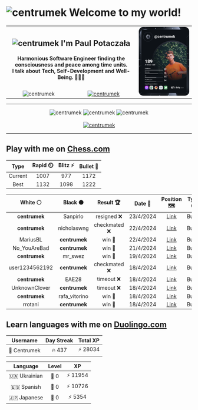 <h1>
  <img
    src="https://emojis.slackmojis.com/emojis/images/1531849430/4246/blob-sunglasses.gif"
    width="30"
    alt="centrumek"
  />
  Welcome to my world!
</h1>

<table>
  <tbody>
    <tr>
      <td align="center" width="70%" colspan="2">
        <h2>
          <img
            src="https://raw.githubusercontent.com/MartinHeinz/MartinHeinz/master/wave.gif"
            width="30px"
            alt="centrumek"
          />
          I'm Paul Potaczała
        </h2>
        <h4>
          Harmonious Software Engineer finding the consciousness and peace among time units.
          <br/>
          I talk about Tech, Self-Development and Well-Being. 🌿🧘🚀
        </h4>
      </td>
      <td width="30%" rowspan="2">
        <a href="https://app.daily.dev/centrumek">
          <img
            src="./devcard.svg"
            alt="centrumek"
          />
        </a>
      </td>
    </tr>
    <tr align="center">
      <td>
        <img
          src="https://komarev.com/ghpvc/?username=centrumek&label=visitors&color=0e75b6&style=flat"
          alt="centrumek"
        >
      </td>
      <td>
        <a href="https://stackoverflow.com/users/14496012/centrumek">
          <img
            src="https://stackoverflow.com/users/flair/14496012.png?theme=dark"
            alt="centrumek"
          >
        </a>
      </td>
    </tr>
  </tbody>
</table>

---
<div align="center">
  <img 
    src="https://github-readme-stats.vercel.app/api?username=centrumek&show_icons=true&count_private=true&theme=dark&hide_border=true&hide=issues,contribs&bg_color=00000000"
    alt="centrumek"
  />
  <img
    src="https://github-readme-stats.vercel.app/api/top-langs/?username=centrumek&layout=compact&hide_border=true&theme=dark&bg_color=00000000&langs_count=6&exclude_repo=air-statistic-app"
    alt="centrumek"
  />
  <img 
    src="https://github-readme-streak-stats.herokuapp.com?user=centrumek&theme=dark&hide_border=true&background=FFFFFF00"
    alt="centrumek"
  />
  <br/>
  <br/>
  <a href="https://www.buymeacoffee.com/centrumek">
    <img
      src="https://cdn.buymeacoffee.com/buttons/v2/default-orange.png"
      height="50"
      width="210"
      alt="centrumek"
    />
  </a>
</div>

---

## Play with me on [Chess.com](https://www.chess.com/member/centrumek)

<div align="center">
<!--START_SECTION:chessStats-->
<!-- Automatically generated with https://github.com/Balastrong/chess-stats-action -->

| Type | Rapid ⏲️ | Blitz ⚡ | Bullet 🔫 |
|:---:|:---:|:---:|:---:|
| Current | 1007 | 977 | 1172 |
| Best | 1132 | 1098 | 1222 |

| White ⚪ | Black ⚫ | Result 🏆 | Date 📅 | Position 🗺️ | Type 🕕 |
|:---:|:---:|:---:|:---:|:---:|:---:|
| **centrumek** | Sanpirlo | resigned ❌ | 23/4/2024 | <a href="http://www.ee.unb.ca/cgi-bin/tervo/fen.pl?select=5rk1/p4ppp/2R1b3/qP2P3/3p1PP1/3B3P/3K4/7R w - -">Link</a> | Bullet |
| **centrumek** | nicholaswng | checkmated ❌ | 22/4/2024 | <a href="http://www.ee.unb.ca/cgi-bin/tervo/fen.pl?select=r5k1/pp3p1p/5Kp1/8/4rq2/2P5/PP5P/8 w - -">Link</a> | Bullet |
| MariusBL | **centrumek** | win 🥇 | 22/4/2024 | <a href="http://www.ee.unb.ca/cgi-bin/tervo/fen.pl?select=8/8/4p3/3p4/R7/2k3Pr/8/5K2 w - -">Link</a> | Bullet |
| No_YouAreBad | **centrumek** | win 🥇 | 21/4/2024 | <a href="http://www.ee.unb.ca/cgi-bin/tervo/fen.pl?select=8/p7/1p4k1/6p1/3K2p1/1P2RbP1/r7/8 w - -">Link</a> | Bullet |
| **centrumek** | mr_swez | win 🥇 | 19/4/2024 | <a href="http://www.ee.unb.ca/cgi-bin/tervo/fen.pl?select=2k5/4R1p1/3r4/1K6/5p1P/8/2P5/8 b - -">Link</a> | Bullet |
| user1234562192 | **centrumek** | checkmated ❌ | 18/4/2024 | <a href="http://www.ee.unb.ca/cgi-bin/tervo/fen.pl?select=4Qk1r/6pp/1p3q2/pBpPb3/3pP3/8/PP3PPP/R1B1K1NR b KQ -">Link</a> | Bullet |
| **centrumek** | EAE28 | timeout ❌ | 18/4/2024 | <a href="http://www.ee.unb.ca/cgi-bin/tervo/fen.pl?select=4k2r/2p2p2/4p1pp/4N3/3P1P1P/3KP2R/6P1/1q6 w k -">Link</a> | Bullet |
| UnknownClover | **centrumek** | timeout ❌ | 18/4/2024 | <a href="http://www.ee.unb.ca/cgi-bin/tervo/fen.pl?select=7r/p7/1p3Q2/4p1p1/3pP1Pk/8/P2K3P/7R b - -">Link</a> | Bullet |
| **centrumek** | rafa_vitorino | win 🥇 | 18/4/2024 | <a href="http://www.ee.unb.ca/cgi-bin/tervo/fen.pl?select=2r2r1k/1b2q2P/pp2p1pP/3P2N1/P1p1pP2/Rn2P3/1B6/3QK2R b K -">Link</a> | Bullet |
| rrotani | **centrumek** | win 🥇 | 18/4/2024 | <a href="http://www.ee.unb.ca/cgi-bin/tervo/fen.pl?select=8/5b1p/4pk2/RpP2p1p/n4P2/5r2/2PK4/8 w - -">Link</a> | Bullet |

<!--END_SECTION:chessStats-->
</div>

## Learn languages with me on [Duolingo.com](https://www.duolingo.com/profile/Centrumek)

<div align="center">
<!--START_SECTION:duolingoStats-->
<!-- Automatically generated with https://github.com/centrumek/duolingo-readme-stats-->

| Username | Day Streak | Total XP |
|:---:|:---:|:---:|
| 👤 Centrumek | 🔥 437 | ⚡ 28034 |

| Language | Level | XP |
|:---:|:---:|:---:|
| 🇺🇦 Ukrainian | 👑 0 | ⚡ 11954 |
| 🇪🇸 Spanish | 👑 0 | ⚡ 10726 |
| 🇯🇵 Japanese | 👑 0 | ⚡ 5354 |

<!--END_SECTION:duolingoStats-->
</div>
<!--
**centrumek/centrumek** is a ✨ _special_ ✨ repository because its `README.md` (this file) appears on your GitHub profile.

Here are some ideas to get you started:

- 🔭 I’m currently working on ...
- 🌱 I’m currently learning ...
- 👯 I’m looking to collaborate on ...
- 🤔 I’m looking for help with ...
- 💬 Ask me about ...
- 📫 How to reach me: ...
- 😄 Pronouns: ...
- ⚡ Fun fact: ...
-->
